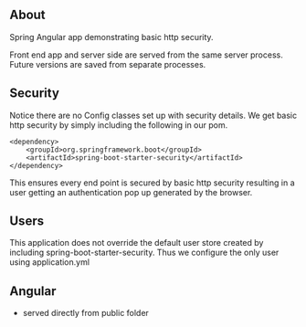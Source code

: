 ## About

Spring Angular app demonstrating basic http security.

Front end app and server side are served from the same server process. Future versions are saved from separate
processes.

## Security

Notice there are no Config classes set up with security details. We get basic http security by simply
including the following in our pom.

    <dependency>
        <groupId>org.springframework.boot</groupId>
        <artifactId>spring-boot-starter-security</artifactId>
    </dependency>

This ensures every end point is secured by basic http security resulting in a user getting an authentication pop up
generated by the browser.


## Users

This application does not override the default user store created by
including <artifactId>spring-boot-starter-security</artifactId>. Thus we configure the only user using application.yml


## Angular

- served directly from public folder